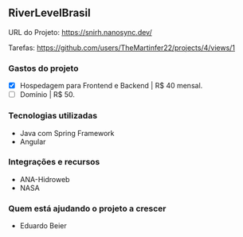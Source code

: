 ## RiverLevelBrasil

URL do Projeto: https://snirh.nanosync.dev/

Tarefas: https://github.com/users/TheMartinfer22/projects/4/views/1

### Gastos do projeto
- [x] Hospedagem para Frontend e Backend | R$ 40 mensal.
- [ ] Domínio | R$ 50.

### Tecnologias utilizadas
- Java com Spring Framework
- Angular

### Integrações e recursos
- ANA-Hidroweb
- NASA

### Quem está ajudando o projeto a crescer
- Eduardo Beier

